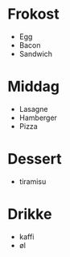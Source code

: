 # Frokost

* Egg
* Bacon
* Sandwich

# Middag

* Lasagne
* Hamberger
* Pizza

# Dessert

* tiramisu

# Drikke

* kaffi
* øl
